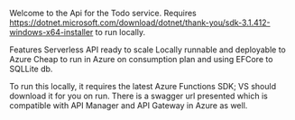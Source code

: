 Welcome to the Api for the Todo service.
Requires https://dotnet.microsoft.com/download/dotnet/thank-you/sdk-3.1.412-windows-x64-installer to run locally.

Features
     Serverless API ready to scale
     Locally runnable and deployable to Azure
     Cheap to run in Azure on consumption plan and using EFCore to SQLLite db.

To run this locally, it requires the latest Azure Functions SDK; VS should download it for you on run.
There is a swagger url presented which is compatible with API Manager and API Gateway in Azure as well.
    

